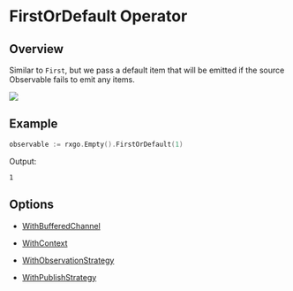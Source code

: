 # FirstOrDefault Operator

## Overview

Similar to `First`, but we pass a default item that will be emitted if the source Observable fails to emit any items.

![](http://reactivex.io/documentation/operators/images/firstOrDefault.png)

## Example

```go
observable := rxgo.Empty().FirstOrDefault(1)
```

Output:

```
1
```

## Options

* [WithBufferedChannel](options.md#withbufferedchannel)

* [WithContext](options.md#withcontext)

* [WithObservationStrategy](options.md#withobservationstrategy)

* [WithPublishStrategy](options.md#withpublishstrategy)